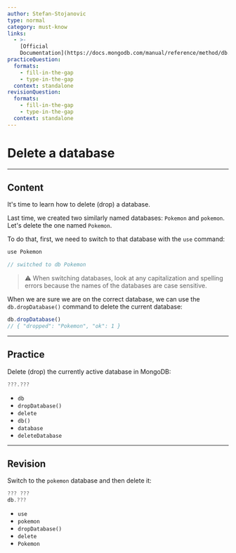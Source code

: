 ```yaml
---
author: Stefan-Stojanovic
type: normal
category: must-know
links:
  - >-
    [Official
    Documentation](https://docs.mongodb.com/manual/reference/method/db.dropDatabase/){documentation}
practiceQuestion:
  formats:
    - fill-in-the-gap
    - type-in-the-gap
  context: standalone
revisionQuestion:
  formats:
    - fill-in-the-gap
    - type-in-the-gap
  context: standalone
---
```


# Delete a database


---

## Content

It's time to learn how to delete (drop) a database.

Last time, we created two similarly named databases: `Pokemon` and `pokemon`. Let's delete the one named `Pokemon`. 

To do that, first, we need to switch to that database with the `use` command:

```javascript
use Pokemon

// switched to db Pokemon
```

> ⚠️ When switching databases, look at any capitalization and spelling errors because the names of the databases are case sensitive.

When we are sure we are on the correct database, we can use the `db.dropDatabase()` command to delete the current database:

```javascript
db.dropDatabase()
// { "dropped": "Pokemon", "ok": 1 }
```


---

## Practice

Delete (drop) the currently active database in MongoDB:

```javascript
???.???
```

- `db`
- `dropDatabase()`
- `delete`
- `db()`
- `database`
- `deleteDatabase`


---

## Revision

Switch to the `pokemon` database and then delete it:

```javascript
??? ???
db.???
```
- `use`
- `pokemon`
- `dropDatabase()`
- `delete`
- `Pokemon`
 